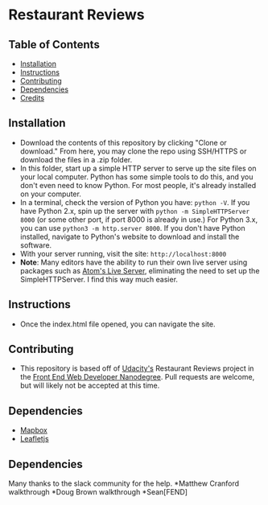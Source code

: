 # Restaurant Reviews

## Table of Contents
* [Installation](#installation)
* [Instructions](#instructions)
* [Contributing](#instructions)
* [Dependencies](#dependencies)
* [Credits](#credits)

## Installation
* Download the contents of this repository by clicking "Clone or download." From here, you may clone the repo using SSH/HTTPS or download the files in a .zip folder.
* In this folder, start up a simple HTTP server to serve up the site files on your local computer. Python has some simple tools to do this, and you don't even need to know Python. For most people, it's already installed on your computer.
* In a terminal, check the version of Python you have: 
`python -V`. 
If you have Python 2.x, spin up the server with 
`python -m SimpleHTTPServer 8000` (or some other port, if port 8000 is already in use.) 
For Python 3.x, you can use `python3 -m http.server 8000`. 
If you don't have Python installed, navigate to Python's website to download and install the software.
* With your server running, visit the site: `http://localhost:8000`
* **Note**: Many editors have the ability to run their own live server using packages such as [Atom's Live Server](https://atom.io/packages/atom-live-server), eliminating the need to set up the SimpleHTTPServer. I find this way much easier.

## Instructions
* Once the index.html file opened, you can navigate the site.

## Contributing
* This repository is based off of [Udacity's](https://udacity.com) Restaurant Reviews project in the [Front End Web Developer Nanodegree](https://www.udacity.com/course/front-end-web-developer-nanodegree--nd001). Pull requests are welcome, but will likely not be accepted at this time.

## Dependencies
* [Mapbox](https://www.mapbox.com/)
* [Leafletjs](https://leafletjs.com/)

## Dependencies
Many thanks to the slack community for the help.
*Matthew Cranford walkthrough
*Doug Brown walkthrough
*Sean[FEND]
